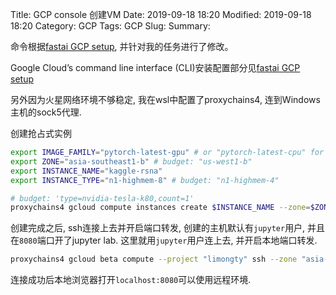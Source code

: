 Title: GCP console 创建VM
Date: 2019-09-18 18:20
Modified: 2019-09-18 18:20
Category: GCP
Tags: GCP
Slug: 
Summary: 


命令根据[fastai GCP setup](https://course.fast.ai/start_gcp.html), 并针对我的任务进行了修改。

Google Cloud’s command line interface (CLI)安装配置部分见[fastai GCP setup](https://course.fast.ai/start_gcp.html)

另外因为火星网络环境不够稳定, 我在wsl中配置了proxychains4, 连到Windows主机的sock5代理.

创建抢占式实例
```bash
export IMAGE_FAMILY="pytorch-latest-gpu" # or "pytorch-latest-cpu" for non-GPU instances
export ZONE="asia-southeast1-b" # budget: "us-west1-b"
export INSTANCE_NAME="kaggle-rsna"
export INSTANCE_TYPE="n1-highmem-8" # budget: "n1-highmem-4"

# budget: 'type=nvidia-tesla-k80,count=1'
proxychains4 gcloud compute instances create $INSTANCE_NAME --zone=$ZONE --image-family=$IMAGE_FAMILY --image-project=deeplearning-platform-release --maintenance-policy=TERMINATE  --accelerator="type=nvidia-tesla-p4,count=1"  --machine-type=$INSTANCE_TYPE  --boot-disk-size=800GB --metadata="install-nvidia-driver=True" --preemptible
```


创建完成之后, ssh连接上去并开启端口转发, 创建的主机默认有`jupyter`用户, 并且在`8080`端口开了jupyter lab. 这里就用`jupyter`用户连上去, 并开启本地端口转发.

```bash
proxychains4 gcloud beta compute --project "limongty" ssh --zone "asia-southeast1-b" jupyter@"kaggle-rsna" -- -L 8080:localhost:8080
```

连接成功后本地浏览器打开`localhost:8080`可以使用远程环境.